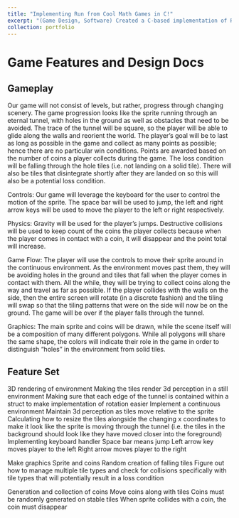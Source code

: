 ```yaml
---
title: "Implementing Run from Cool Math Games in C!"
excerpt: "(Game Design, Software) Created a C-based implementation of Run from scratch with a custom physics engine<br/><img src='/images/cs003-2024spring-intermediate.png'>"
collection: portfolio
---
```


# Game Features and Design Docs
## Gameplay
Our game will not consist of levels, but rather, progress through changing scenery. The game progression looks like the sprite running through an eternal tunnel, with holes in the ground as well as obstacles that need to be avoided. The trace of the tunnel will be square, so the player will be able to glide along the walls and reorient the world. The player’s goal will be to last as long as possible in the game and collect as many points as possible; hence there are no particular win conditions. Points are awarded based on the number of coins a player collects during the game. The loss condition will be falling through the hole tiles (i.e. not landing on a solid tile). There will also be tiles that disintegrate shortly after they are landed on so this will also be a potential loss condition.

Controls:
Our game will leverage the keyboard for the user to control the motion of the sprite. The space bar will be used to jump, the left and right arrow keys will be used to move the player to the left or right respectively.

Physics: 
Gravity will be used for the player’s jumps. Destructive collisions will be used to keep count of the coins the player collects because when the player comes in contact with a coin, it will disappear and the point total will increase.

Game Flow:
The player will use the controls to move their sprite around in the continuous environment. As the environment moves past them, they will be avoiding holes in the ground and tiles that fall when the player comes in contact with them. All the while, they will be trying to collect coins along the way and travel as far as possible. If the player collides with the walls on the side, then the entire screen will rotate (in a discrete fashion) and the tiling will swap so that the tiling patterns that were on the side will now be on the ground. The game will be over if the player falls through the tunnel. 


Graphics:
The main sprite and coins will be drawn, while the scene itself will be a composition of many different polygons. While all polygons will share the same shape, the colors will indicate their role in the game in order to distinguish “holes” in the environment from solid tiles.

## Feature Set

3D rendering of environment
Making the tiles render 3d perception in a still environment
Making sure that each edge of the tunnel is contained within a struct to make implementation of rotation easier 
Implement a continuous environment 
Maintain 3d perception as tiles move relative to the sprite
Calculating how to resize the tiles alongside the changing x coordinates to make it look like the sprite is moving through the tunnel (i.e. the tiles in the background should look like they have moved closer into the foreground)
Implementing keyboard handler 
Space bar means jump
Left arrow key moves player to the left
Right arrow moves player to the right

Make graphics 
Sprite and coins
Random creation of falling tiles
Figure out how to manage multiple tile types and check for collisions specifically with tile types that will potentially result in a loss condition

Generation and collection of coins
Move coins along with tiles
Coins must be randomly generated on stable tiles
When sprite collides with a coin, the coin must disappear
